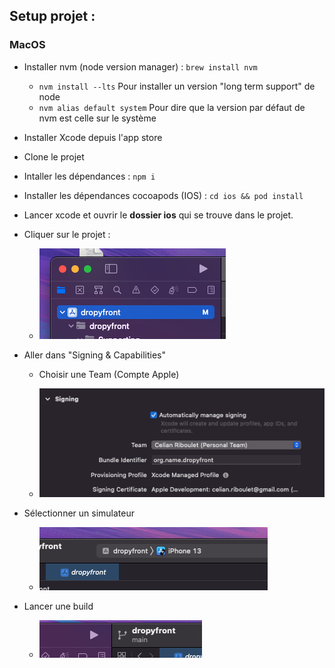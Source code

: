 ## Setup projet :

### MacOS

- Installer nvm (node version manager) : `brew install nvm`
  
  - `nvm install --lts` Pour installer un version "long term support" de node
  - `nvm alias default system` Pour dire que la version par défaut de nvm est celle sur le système

- Installer Xcode depuis l'app store

- Clone le projet

- Intaller les dépendances : `npm i`

- Installer les dépendances cocoapods (IOS) : `cd ios && pod install`

- Lancer xcode et ouvrir le **dossier ios** qui se trouve dans le projet.

- Cliquer sur le projet : 
  
  - ![](./assets/2022-05-08-15-49-46-image.png)

- Aller dans "Signing & Capabilities"
  
  - Choisir une Team (Compte Apple)
  
  - ![](./assets/2022-05-08-15-50-30-image.png)

- Sélectionner un simulateur 
  
  - ![](./assets/2022-05-08-15-51-05-image.png)

- Lancer une build
  
  - ![](./assets/2022-05-08-15-51-24-image.png)
